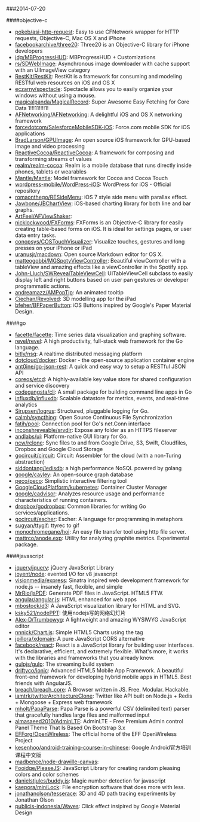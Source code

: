 ###2014-07-20

####objective-c
* [pokeb/asi-http-request](https://github.com/pokeb/asi-http-request): Easy to use CFNetwork wrapper for HTTP requests, Objective-C,  Mac OS X and iPhone
* [facebookarchive/three20](https://github.com/facebookarchive/three20): Three20 is an Objective-C library for iPhone developers
* [jdg/MBProgressHUD](https://github.com/jdg/MBProgressHUD): MBProgressHUD + Customizations
* [rs/SDWebImage](https://github.com/rs/SDWebImage): Asynchronous image downloader with cache support with an UIImageView category
* [RestKit/RestKit](https://github.com/RestKit/RestKit): RestKit is a framework for consuming and modeling RESTful web resources on iOS and OS X
* [eczarny/spectacle](https://github.com/eczarny/spectacle): Spectacle allows you to easily organize your windows without using a mouse.
* [magicalpanda/MagicalRecord](https://github.com/magicalpanda/MagicalRecord): Super Awesome Easy Fetching for Core Data 1!!!11!!!!1!
* [AFNetworking/AFNetworking](https://github.com/AFNetworking/AFNetworking): A delightful iOS and OS X networking framework
* [forcedotcom/SalesforceMobileSDK-iOS](https://github.com/forcedotcom/SalesforceMobileSDK-iOS): Force.com mobile SDK for iOS applications
* [BradLarson/GPUImage](https://github.com/BradLarson/GPUImage): An open source iOS framework for GPU-based image and video processing
* [ReactiveCocoa/ReactiveCocoa](https://github.com/ReactiveCocoa/ReactiveCocoa): A framework for composing and transforming streams of values
* [realm/realm-cocoa](https://github.com/realm/realm-cocoa): Realm is a mobile database that runs directly inside phones, tablets or wearables
* [Mantle/Mantle](https://github.com/Mantle/Mantle): Model framework for Cocoa and Cocoa Touch
* [wordpress-mobile/WordPress-iOS](https://github.com/wordpress-mobile/WordPress-iOS): WordPress for iOS - Official repository
* [romaonthego/RESideMenu](https://github.com/romaonthego/RESideMenu): iOS 7 style side menu with parallax effect.
* [Jawbone/JBChartView](https://github.com/Jawbone/JBChartView): iOS-based charting library for both line and bar graphs.
* [ArtFeel/AFViewShaker](https://github.com/ArtFeel/AFViewShaker): 
* [nicklockwood/FXForms](https://github.com/nicklockwood/FXForms):  FXForms is an Objective-C library for easily creating table-based forms on iOS. It is ideal for settings pages, or user data entry tasks.
* [conopsys/COSTouchVisualizer](https://github.com/conopsys/COSTouchVisualizer): Visualize touches, gestures and long presses on your iPhone or iPad
* [uranusjr/macdown](https://github.com/uranusjr/macdown): Open source Markdown editor for OS X.
* [matteogobbi/MGSpotyViewController](https://github.com/matteogobbi/MGSpotyViewController): Beautiful viewController with a tableView and amazing effects like a viewController in the Spotify app.
* [John-Lluch/SWRevealTableViewCell](https://github.com/John-Lluch/SWRevealTableViewCell): UITableViewCell subclass to easily display left and right buttons based on user pan gestures or developer programmatic actions.
* [andreamazz/AMPopTip](https://github.com/andreamazz/AMPopTip): An animated tooltip
* [Ciechan/Revolved](https://github.com/Ciechan/Revolved): 3D modelling app for the iPad
* [bfeher/BFPaperButton](https://github.com/bfeher/BFPaperButton): iOS Buttons inspired by Google's Paper Material Design.

####go
* [facette/facette](https://github.com/facette/facette): Time series data visualization and graphing software.
* [revel/revel](https://github.com/revel/revel): A high productivity, full-stack web framework for the Go language.
* [bitly/nsq](https://github.com/bitly/nsq): A realtime distributed messaging platform
* [dotcloud/docker](https://github.com/dotcloud/docker): Docker - the open-source application container engine
* [ant0ine/go-json-rest](https://github.com/ant0ine/go-json-rest): A quick and easy way to setup a RESTful JSON API
* [coreos/etcd](https://github.com/coreos/etcd): A highly-available key value store for shared configuration and service discovery
* [codegangsta/cli](https://github.com/codegangsta/cli): A small package for building command line apps in Go
* [influxdb/influxdb](https://github.com/influxdb/influxdb): Scalable datastore for metrics, events, and real-time analytics
* [Sirupsen/logrus](https://github.com/Sirupsen/logrus): Structured, pluggable logging for Go.
* [calmh/syncthing](https://github.com/calmh/syncthing): Open Source Continuous File Synchronization
* [fatih/pool](https://github.com/fatih/pool): Connection pool for Go's net.Conn interface
* [inconshreveable/srvdir](https://github.com/inconshreveable/srvdir): Expose any folder as an HTTPS fileserver
* [andlabs/ui](https://github.com/andlabs/ui): Platform-native GUI library for Go.
* [ncw/rclone](https://github.com/ncw/rclone): Sync files to and from Google Drive, S3, Swift, Cloudfiles, Dropbox and Google Cloud Storage
* [gocircuit/circuit](https://github.com/gocircuit/circuit): Circuit: Assembler for the cloud (with a non-Turing abstraction)
* [siddontang/ledisdb](https://github.com/siddontang/ledisdb): a high performance NoSQL powered by  golang
* [google/cayley](https://github.com/google/cayley): An open-source graph database
* [peco/peco](https://github.com/peco/peco): Simplistic interactive filtering tool
* [GoogleCloudPlatform/kubernetes](https://github.com/GoogleCloudPlatform/kubernetes): Container Cluster Manager
* [google/cadvisor](https://github.com/google/cadvisor): Analyzes resource usage and performance characteristics of running containers.
* [dropbox/godropbox](https://github.com/dropbox/godropbox): Common libraries for writing Go services/applications.
* [gocircuit/escher](https://github.com/gocircuit/escher): Escher: A language for programming in metaphors
* [sugyan/ttygif](https://github.com/sugyan/ttygif): ttyrec to gif
* [monochromegane/hoi](https://github.com/monochromegane/hoi): An easy file transfer tool using http file server.
* [mattrco/anode.exp](https://github.com/mattrco/anode.exp): Utility for analyzing graphite metrics. Experimental package.

####javascript
* [jquery/jquery](https://github.com/jquery/jquery): jQuery JavaScript Library
* [joyent/node](https://github.com/joyent/node): evented I/O for v8 javascript
* [visionmedia/express](https://github.com/visionmedia/express): Sinatra inspired web development framework for node.js -- insanely fast, flexible, and simple
* [MrRio/jsPDF](https://github.com/MrRio/jsPDF): Generate PDF files in JavaScript. HTML5 FTW.
* [angular/angular.js](https://github.com/angular/angular.js): HTML enhanced for web apps
* [mbostock/d3](https://github.com/mbostock/d3): A JavaScript visualization library for HTML and SVG.
* [ksky521/nodePPT](https://github.com/ksky521/nodePPT): 使用nodejs写的网络幻灯片
* [Alex-D/Trumbowyg](https://github.com/Alex-D/Trumbowyg): A lightweight and amazing WYSIWYG JavaScript editor
* [nnnick/Chart.js](https://github.com/nnnick/Chart.js): Simple HTML5 Charts using the <canvas> tag
* [jpillora/xdomain](https://github.com/jpillora/xdomain): A pure JavaScript CORS alternative
* [facebook/react](https://github.com/facebook/react): React is a JavaScript library for building user interfaces. It's declarative, efficient, and extremely flexible. What's more, it works with the libraries and frameworks that you already know.
* [gulpjs/gulp](https://github.com/gulpjs/gulp): The streaming build system
* [driftyco/ionic](https://github.com/driftyco/ionic): Advanced HTML5 Mobile App Framework. A beautiful front-end framework for developing hybrid mobile apps in HTML5. Best friends with AngularJS.
* [breach/breach_core](https://github.com/breach/breach_core): A Browser written in JS. Free. Modular. Hackable.
* [iamtrk/twitterArchitectureClone](https://github.com/iamtrk/twitterArchitectureClone): Twitter like API built on Node.js + Redis + Mongoose + Express web framework
* [mholt/PapaParse](https://github.com/mholt/PapaParse): Papa Parse is a powerful CSV (delimited text) parser that gracefully handles large files and malformed input
* [almasaeed2010/AdminLTE](https://github.com/almasaeed2010/AdminLTE): AdminLTE - Free Premium Admin control Panel Theme That Is Based On Bootstrap 3.x
* [EFForg/OpenWireless](https://github.com/EFForg/OpenWireless): The official home of the EFF OpenWireless Project
* [kesenhoo/android-training-course-in-chinese](https://github.com/kesenhoo/android-training-course-in-chinese): Google Android官方培训课程中文版
* [madbence/node-drawille-canvas](https://github.com/madbence/node-drawille-canvas): 
* [Fooidge/PleaseJS](https://github.com/Fooidge/PleaseJS): JavaScript Library for creating random pleasing colors and color schemes
* [danielstjules/buddy.js](https://github.com/danielstjules/buddy.js): Magic number detection for javascript
* [kaepora/miniLock](https://github.com/kaepora/miniLock): File encryption software that does more with less.
* [jonathanolson/tesserace](https://github.com/jonathanolson/tesserace): 3D and 4D path tracing experiments by Jonathan Olson
* [publicis-indonesia/Waves](https://github.com/publicis-indonesia/Waves): Click effect insipired by Google Material Design
